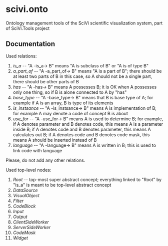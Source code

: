 # scivi.onto

Ontology management tools of the SciVi scientific visualization system, part of SciVi.Tools project

## Documentation ##

Used relations:
1. *is_a* -- "A -is_a-> B" means "A is subclass of B" or "A is of type B"
2. *a_part_of* -- "A -a_part_of-> B" means "A is a part of B"; there should be at least two parts of B in this case, so A should not be a single part, there should be other parts of B
3. *has* -- "A -has-> B" means A possesses B; it is OK when A possesses only one thing, so if B is alone connected to A by "has"
4. *base_type* -- "A -base_type-> B" means that B is base type of A; for example if A is an array, B is type of its elements
5. *is_instsance* -- "A -is_instsance-> B" means A is implementation of B; for example A may denote a code of concept B is about
6. *use_for* -- "A -use_for-> B" means A is used to determine B; for example, if A denotes parameter and B denotes code, this means A is a parameter inside B; if A denotes code and B denotes parameter, this means A calculates out B; if A denotes code and B denotes code mask, this means A should be inserted instead of B
7. *language* -- "A -language-> B" means A is written in B; this is used to link code with language

Please, do not add any other relations.

Used top-level nodes:
1. *Root* -- top-most super abstract concept; everything linked to "Root" by "is_a" is meant to be top-level abstract concept
2. *DataSource*
3. *VisualObject*
4. *Filter*
5. *CodeBlock*
6. *Input*
7. *Output*
8. *ClientSideWorker*
9. *ServerSideWorker*
10. *CodeMask*
11. *Widget*
